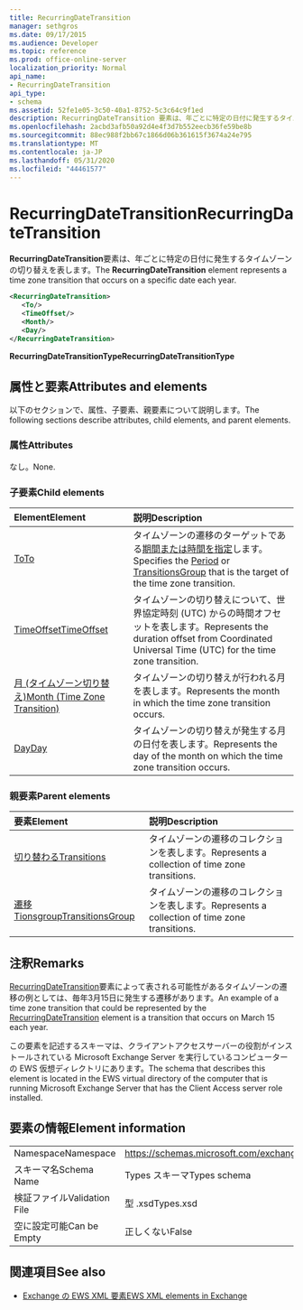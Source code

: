 ```yaml
---
title: RecurringDateTransition
manager: sethgros
ms.date: 09/17/2015
ms.audience: Developer
ms.topic: reference
ms.prod: office-online-server
localization_priority: Normal
api_name:
- RecurringDateTransition
api_type:
- schema
ms.assetid: 52fe1e05-3c50-40a1-8752-5c3c64c9f1ed
description: RecurringDateTransition 要素は、年ごとに特定の日付に発生するタイムゾーンの切り替えを表します。
ms.openlocfilehash: 2acbd3afb50a92d4e4f3d7b552eecb36fe59be8b
ms.sourcegitcommit: 88ec988f2bb67c1866d06b361615f3674a24e795
ms.translationtype: MT
ms.contentlocale: ja-JP
ms.lasthandoff: 05/31/2020
ms.locfileid: "44461577"
---
```

# <a name="recurringdatetransition"></a><span data-ttu-id="f2be1-103">RecurringDateTransition</span><span class="sxs-lookup"><span data-stu-id="f2be1-103">RecurringDateTransition</span></span>

<span data-ttu-id="f2be1-104">**RecurringDateTransition**要素は、年ごとに特定の日付に発生するタイムゾーンの切り替えを表します。</span><span class="sxs-lookup"><span data-stu-id="f2be1-104">The **RecurringDateTransition** element represents a time zone transition that occurs on a specific date each year.</span></span> 
  
```xml
<RecurringDateTransition>
   <To/>
   <TimeOffset/>
   <Month/>
   <Day/>
</RecurringDateTransition>
```

 <span data-ttu-id="f2be1-105">**RecurringDateTransitionType**</span><span class="sxs-lookup"><span data-stu-id="f2be1-105">**RecurringDateTransitionType**</span></span>
## <a name="attributes-and-elements"></a><span data-ttu-id="f2be1-106">属性と要素</span><span class="sxs-lookup"><span data-stu-id="f2be1-106">Attributes and elements</span></span>

<span data-ttu-id="f2be1-107">以下のセクションで、属性、子要素、親要素について説明します。</span><span class="sxs-lookup"><span data-stu-id="f2be1-107">The following sections describe attributes, child elements, and parent elements.</span></span>
  
### <a name="attributes"></a><span data-ttu-id="f2be1-108">属性</span><span class="sxs-lookup"><span data-stu-id="f2be1-108">Attributes</span></span>

<span data-ttu-id="f2be1-109">なし。</span><span class="sxs-lookup"><span data-stu-id="f2be1-109">None.</span></span>
  
### <a name="child-elements"></a><span data-ttu-id="f2be1-110">子要素</span><span class="sxs-lookup"><span data-stu-id="f2be1-110">Child elements</span></span>

|<span data-ttu-id="f2be1-111">**Element**</span><span class="sxs-lookup"><span data-stu-id="f2be1-111">**Element**</span></span>|<span data-ttu-id="f2be1-112">**説明**</span><span class="sxs-lookup"><span data-stu-id="f2be1-112">**Description**</span></span>|
|:-----|:-----|
|[<span data-ttu-id="f2be1-113">To</span><span class="sxs-lookup"><span data-stu-id="f2be1-113">To</span></span>](to.md) <br/> |<span data-ttu-id="f2be1-114">タイムゾーンの遷移のターゲットである[期間](period.md)[または時間を指定](transitionsgroup.md)します。</span><span class="sxs-lookup"><span data-stu-id="f2be1-114">Specifies the [Period](period.md) or [TransitionsGroup](transitionsgroup.md) that is the target of the time zone transition.</span></span>  <br/> |
|[<span data-ttu-id="f2be1-115">TimeOffset</span><span class="sxs-lookup"><span data-stu-id="f2be1-115">TimeOffset</span></span>](timeoffset.md) <br/> |<span data-ttu-id="f2be1-116">タイムゾーンの切り替えについて、世界協定時刻 (UTC) からの時間オフセットを表します。</span><span class="sxs-lookup"><span data-stu-id="f2be1-116">Represents the duration offset from Coordinated Universal Time (UTC) for the time zone transition.</span></span>  <br/> |
|[<span data-ttu-id="f2be1-117">月 (タイムゾーン切り替え)</span><span class="sxs-lookup"><span data-stu-id="f2be1-117">Month (Time Zone Transition)</span></span>](month-time-zone-transition.md) <br/> |<span data-ttu-id="f2be1-118">タイムゾーンの切り替えが行われる月を表します。</span><span class="sxs-lookup"><span data-stu-id="f2be1-118">Represents the month in which the time zone transition occurs.</span></span>  <br/> |
|[<span data-ttu-id="f2be1-119">Day</span><span class="sxs-lookup"><span data-stu-id="f2be1-119">Day</span></span>](day.md) <br/> |<span data-ttu-id="f2be1-120">タイムゾーンの切り替えが発生する月の日付を表します。</span><span class="sxs-lookup"><span data-stu-id="f2be1-120">Represents the day of the month on which the time zone transition occurs.</span></span>  <br/> |
   
### <a name="parent-elements"></a><span data-ttu-id="f2be1-121">親要素</span><span class="sxs-lookup"><span data-stu-id="f2be1-121">Parent elements</span></span>

|<span data-ttu-id="f2be1-122">**要素**</span><span class="sxs-lookup"><span data-stu-id="f2be1-122">**Element**</span></span>|<span data-ttu-id="f2be1-123">**説明**</span><span class="sxs-lookup"><span data-stu-id="f2be1-123">**Description**</span></span>|
|:-----|:-----|
|[<span data-ttu-id="f2be1-124">切り替わる</span><span class="sxs-lookup"><span data-stu-id="f2be1-124">Transitions</span></span>](transitions.md) <br/> |<span data-ttu-id="f2be1-125">タイムゾーンの遷移のコレクションを表します。</span><span class="sxs-lookup"><span data-stu-id="f2be1-125">Represents a collection of time zone transitions.</span></span>  <br/> |
|[<span data-ttu-id="f2be1-126">遷移 Tionsgroup</span><span class="sxs-lookup"><span data-stu-id="f2be1-126">TransitionsGroup</span></span>](transitionsgroup.md) <br/> |<span data-ttu-id="f2be1-127">タイムゾーンの遷移のコレクションを表します。</span><span class="sxs-lookup"><span data-stu-id="f2be1-127">Represents a collection of time zone transitions.</span></span>  <br/> |
   
## <a name="remarks"></a><span data-ttu-id="f2be1-128">注釈</span><span class="sxs-lookup"><span data-stu-id="f2be1-128">Remarks</span></span>

<span data-ttu-id="f2be1-129">[RecurringDateTransition](recurringdatetransition.md)要素によって表される可能性があるタイムゾーンの遷移の例としては、毎年3月15日に発生する遷移があります。</span><span class="sxs-lookup"><span data-stu-id="f2be1-129">An example of a time zone transition that could be represented by the [RecurringDateTransition](recurringdatetransition.md) element is a transition that occurs on March 15 each year.</span></span> 
  
<span data-ttu-id="f2be1-130">この要素を記述するスキーマは、クライアントアクセスサーバーの役割がインストールされている Microsoft Exchange Server を実行しているコンピューターの EWS 仮想ディレクトリにあります。</span><span class="sxs-lookup"><span data-stu-id="f2be1-130">The schema that describes this element is located in the EWS virtual directory of the computer that is running Microsoft Exchange Server that has the Client Access server role installed.</span></span>
  
## <a name="element-information"></a><span data-ttu-id="f2be1-131">要素の情報</span><span class="sxs-lookup"><span data-stu-id="f2be1-131">Element information</span></span>

|||
|:-----|:-----|
|<span data-ttu-id="f2be1-132">Namespace</span><span class="sxs-lookup"><span data-stu-id="f2be1-132">Namespace</span></span>  <br/> |https://schemas.microsoft.com/exchange/services/2006/types  <br/> |
|<span data-ttu-id="f2be1-133">スキーマ名</span><span class="sxs-lookup"><span data-stu-id="f2be1-133">Schema Name</span></span>  <br/> |<span data-ttu-id="f2be1-134">Types スキーマ</span><span class="sxs-lookup"><span data-stu-id="f2be1-134">Types schema</span></span>  <br/> |
|<span data-ttu-id="f2be1-135">検証ファイル</span><span class="sxs-lookup"><span data-stu-id="f2be1-135">Validation File</span></span>  <br/> |<span data-ttu-id="f2be1-136">型 .xsd</span><span class="sxs-lookup"><span data-stu-id="f2be1-136">Types.xsd</span></span>  <br/> |
|<span data-ttu-id="f2be1-137">空に設定可能</span><span class="sxs-lookup"><span data-stu-id="f2be1-137">Can be Empty</span></span>  <br/> |<span data-ttu-id="f2be1-138">正しくない</span><span class="sxs-lookup"><span data-stu-id="f2be1-138">False</span></span>  <br/> |
   
## <a name="see-also"></a><span data-ttu-id="f2be1-139">関連項目</span><span class="sxs-lookup"><span data-stu-id="f2be1-139">See also</span></span>



- [<span data-ttu-id="f2be1-140">Exchange の EWS XML 要素</span><span class="sxs-lookup"><span data-stu-id="f2be1-140">EWS XML elements in Exchange</span></span>](ews-xml-elements-in-exchange.md)

